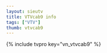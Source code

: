 ```yaml
---
layout: sieutv
title: VTVcab9 info
tags: ["VTV"]
thumb: vtvcab9
---
```

{% include tvpro key="vn_vtvcab9" %}